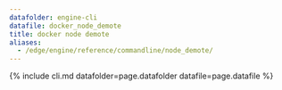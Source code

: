 ```yaml
---
datafolder: engine-cli
datafile: docker_node_demote
title: docker node demote
aliases:
  - /edge/engine/reference/commandline/node_demote/
---
```

<!--
This page is automatically generated from Docker's source code. If you want to
suggest a change to the text that appears here, open a ticket or pull request
in the source repository on GitHub:

https://github.com/docker/cli
-->
{% include cli.md datafolder=page.datafolder datafile=page.datafile %}
